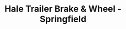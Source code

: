 ---
title: "Hale Trailer Brake & Wheel - Springfield"
url: /springfield/hale-trailer-brake-and-wheel-springfield/
shop: trailer
---